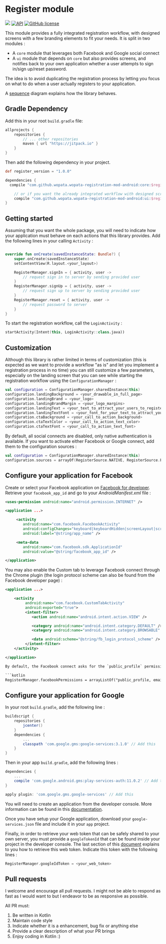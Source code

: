 # Register module
[![](https://jitpack.io/v/wopata/wopata-registration-mod-android.svg)](https://jitpack.io/#wopata/wopata-registration-mod-android)
[![API](https://img.shields.io/badge/API-15%2B-brightgreen.svg?style=flat)](https://android-arsenal.com/api?level=15)
[![GitHub
license](http://img.shields.io/badge/license-APACHE2-blue.svg)](https://github.com/wopata/wopata-registration-mod-android/blob/master/LICENSE)

This module provides a fully integrated registration workflow, with designed screens with a few branding elements to fit your needs. It is split in two modules :

* A `core` module that leverages both Facebook and Google social connect
* A `ui` module that depends on `core` but also provides screens, and notifies back to your own application whether a user attempts to sign in/sign up/reset password.

The idea is to avoid duplicating the registration process by letting you focus on what to do when a user actually registers to your application.

A [sequence](docs/workflow.graphml) diagram explains how the library behaves.

## Gradle Dependency

Add this in your root `build.gradle` file:

```groovy
allprojects {
	repositories {
		// ... other repositories
		maven { url "https://jitpack.io" }
	}
}
```

Then add the following dependency in your project.

```groovy
def register_version = "1.0.0"

dependencies {
  compile "com.github.wopata.wopata-registration-mod-android:core:$register_version"

	// or if you want the already integrated workflow with designed screens, rather use the following dependency
	compile "com.github.wopata.wopata-registration-mod-android:ui:$register_version"
}
```

## Getting started

Assuming that you want the whole package, you will need to indicate how your application must behave on each actions that this library provides. Add the following lines in your calling `Activity` :

```kotlin

override fun onCreate(savedInstanceState: Bundle?) {
	super.onCreate(savedInstanceState)
	setContentView(R.layout.<your_layout>)

	RegisterManager.signIn = { activity, user ->
	    // request sign in to server by sending provided user
	}
	RegisterManager.signUp = { activity, user ->
	    // request sign up to server by sending provided user
	}
	RegisterManager.reset = { activity, user ->
	    // request password to server
	}
}

```

To start the registration workflow, call the `LoginActivity` :

```kotlin
startActivity(Intent(this, LoginActivity::class.java))
```

## Customization

Although this library is rather limited in terms of customization (this is expected as we want to provide a workflow "as is" and let you implement a registration process in no time) you can still customize a few parameters, especially on the landing screen that you can see while starting the registration workflow using the `ConfigurationManager` :

```kotlin
val configuration = ConfigurationManager.sharedInstance(this)
configuration.landingBackground = <your_drawable_in_full_page>
configuration.landingBrand = <your_logo>
configuration.landingBrandMargin = <your_logo_margins>
configuration.landingText = <your_text_to_attract_your_users_to_register>
configuration.landingTextFont = <your_font_for_your_text_to_attract_your_users_to_register>
configuration.ctaBackground = <your_call_to_action_background>
configuration.ctaTextColor = <your_call_to_action_text_color>
configuration.ctaTextFont = <your_call_to_action_text_font>
```

By default, all social connects are disabled, only native authentication is available. If you want to activate either Facebook or Google connect, add them to the configuration sources :

```kotlin
val configuration = ConfigurationManager.sharedInstance(this)
configuration.sources = arrayOf(RegisterSource.NATIVE, RegisterSource.FACEBOOK, RegisterSource.GOOGLE)
```

## Configure your application for Facebook

Create or select your Facebook application on [Facebook for developer](https://developers.facebook.com/docs/facebook-login/android). Retrieve your `facebook_app_id` and go to your *AndroidManifest.xml* file :

```xml
<uses-permission android:name="android.permission.INTERNET" />

<application ...>

	 <activity
		android:name="com.facebook.FacebookActivity"
		android:configChanges="keyboard|keyboardHidden|screenLayout|screenSize|orientation"
		android:label="@string/app_name" />

	 <meta-data
		android:name="com.facebook.sdk.ApplicationId"
		android:value="@string/facebook_app_id" />

</application>
```

 You may also enable the Custom tab to leverage Facebook connect through the Chrome plugin (the login protocol scheme can also be found from the Facebook developer page) :

```xml
<application ...>

	<activity
		 android:name="com.facebook.CustomTabActivity"
		 android:exported="true">
		 <intent-filter>
			<action android:name="android.intent.action.VIEW" />

			<category android:name="android.intent.category.DEFAULT" />
			<category android:name="android.intent.category.BROWSABLE" />

			<data android:scheme="@string/fb_login_protocol_scheme" />
		 </intent-filter>
	</activity>

</application>

By default, the Facebook connect asks for the `public_profile` permission but this can be changed using :

```kotlin
RegisterManager.facebookPermissions = arrayListOf("public_profile, email, etc.")
```

## Configure your application for Google

In your root `build.gradle`, add the following line :

```groovy
buildscript {
    repositories {
        jcenter()
    }
    dependencies {
    	...
      	classpath 'com.google.gms:google-services:3.1.0' // Add this
    }
}
```

Then in your app `build.gradle`, add the following lines :

```groovy
dependencies {
    ...
    compile 'com.google.android.gms:play-services-auth:11.0.2' // Add this (note that this should not be required as this dependency is already declared in `core` but Dex shows a conflict without it)
}

apply plugin: 'com.google.gms.google-services' // Add this
```

You will need to create an application from the developer console. More information can be found in this [documentation](https://developers.google.com/identity/sign-in/android/start-integrating).

Once you have setup your Google application, download your `google-services.json` file and include it in your `app` project.

Finally, in order to retrieve your web token that can be safely shared to your own server, you must provide a `googleTokenId` that can be found inside your project in the developer console. The last section of this [document](https://android-developers.googleblog.com/2016/03/registering-oauth-clients-for-google.html) explains to you how to retrieve this web token. Indicate this token with the following lines :

```kotlin
RegisterManager.googleIdToken = <your_web_token>
```

## Pull requests

I welcome and encourage all pull requests. I might not be able to respond as fast as I would want to but I endeavor to be as responsive as possible.

All PR must:

1. Be written in Kotlin
2. Maintain code style
3. Indicate whether it is a enhancement, bug fix or anything else
4. Provide a clear description of what your PR brings
5. Enjoy coding in Kotlin :)
